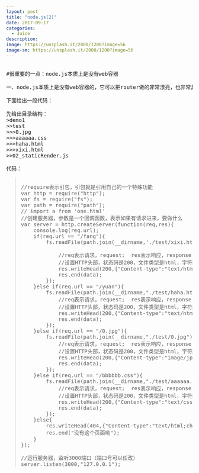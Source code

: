 ```yaml
---
layout: post
title: "node.js(2)"
date: 2017-09-17
categories:
  - Juice
description: 
image: https://unsplash.it/2000/1200?image=56
image-sm: https://unsplash.it/2000/1200?image=56
---
```


<pre>

#很重要的一点：node.js本质上是没有web容器

一、node.js本质上是没有web容器的，它可以把router做的非常漂亮，也非常具有隐蔽性和欺骗性

下面给出一段代码：

先给出目录结构：
>demo1  
>>test 
>>>0.jpg
>>>aaaaaa.css
>>>haha.html
>>>xixi.html
>>02_staticRender.js

代码：
<blockquote>
//require表示引包，引包就是引用自己的一个特殊功能
var http = require("http");
var fs = require("fs");
var path = require("path");
// import a from 'one.html'
//创建服务器，参数是一个回调函数，表示如果有请求进来，要做什么
var server = http.createServer(function(req,res){
    console.log(req.url);
    if(req.url == "/fang"){
        fs.readFile(path.join(__dirname,'./test/xixi.html'),(err,data)=>{

            //req表示请求，request;  res表示响应，response
            //设置HTTP头部，状态码是200，文件类型是html，字符集是utf8
            res.writeHead(200,{"Content-type":"text/html;charset=UTF-8"});
            res.end(data);
        });
    }else if(req.url == "/yuan"){
        fs.readFile(path.join(__dirname,"./test/haha.html"),function(err,data){
            //req表示请求，request;  res表示响应，response
            //设置HTTP头部，状态码是200，文件类型是html，字符集是utf8
            res.writeHead(200,{"Content-type":"text/html;charset=UTF-8"});
            res.end(data);
        });
    }else if(req.url == "/0.jpg"){
        fs.readFile(path.join(__dirname,"./test/0.jpg"),function(err,data){
            //req表示请求，request;  res表示响应，response
            //设置HTTP头部，状态码是200，文件类型是html，字符集是utf8
            res.writeHead(200,{"Content-type":"image/jpg"});
            res.end(data);
        });
    }else if(req.url == "/bbbbbb.css"){
        fs.readFile(path.join(__dirname,"./test/aaaaaa.css"),function(err,data){
            //req表示请求，request;  res表示响应，response
            //设置HTTP头部，状态码是200，文件类型是html，字符集是utf8
            res.writeHead(200,{"Content-type":"text/css"});
            res.end(data);
        });
    }else{
        res.writeHead(404,{"Content-type":"text/html;charset=UTF-8"});
        res.end("没有这个页面呦");
    }
});

//运行服务器，监听3000端口（端口号可以任改）
server.listen(3000,"127.0.0.1");
</blockquote>
</pre>
